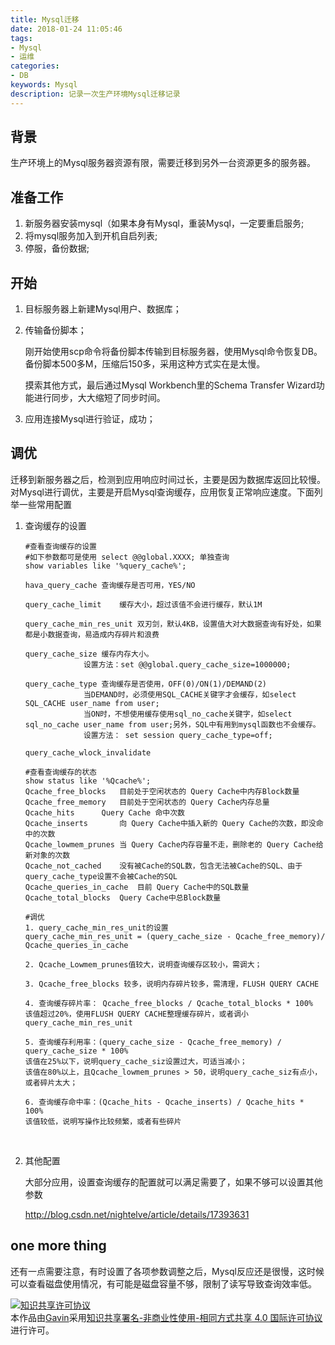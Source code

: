 ```yaml
---
title: Mysql迁移
date: 2018-01-24 11:05:46
tags: 
- Mysql
- 运维
categories: 
- DB
keywords: Mysql
description: 记录一次生产环境Mysql迁移记录
---
```


## 背景

​	生产环境上的Mysql服务器资源有限，需要迁移到另外一台资源更多的服务器。

## 准备工作

1. 新服务器安装mysql（如果本身有Mysql，重装Mysql，一定要重启服务;
2. 将mysql服务加入到开机自启列表;
3. 停服，备份数据;

## 开始

1. 目标服务器上新建Mysql用户、数据库；

2. 传输备份脚本；

   刚开始使用scp命令将备份脚本传输到目标服务器，使用Mysql命令恢复DB。备份脚本500多M，压缩后150多，采用这种方式实在是太慢。

   摸索其他方式，最后通过Mysql Workbench里的Schema Transfer Wizard功能进行同步，大大缩短了同步时间。

3. 应用连接Mysql进行验证，成功；

## 调优

​	迁移到新服务器之后，检测到应用响应时间过长，主要是因为数据库返回比较慢。对Mysql进行调优，主要是开启Mysql查询缓存，应用恢复正常响应速度。下面列举一些常用配置

1. 查询缓存的设置

   ```
   #查看查询缓存的设置
   #如下参数都可是使用 select @@global.XXXX; 单独查询
   show variables like '%query_cache%';

   hava_query_cache	查询缓存是否可用，YES/NO

   query_cache_limit	缓存大小，超过该值不会进行缓存，默认1M

   query_cache_min_res_unit 双刃剑，默认4KB，设置值大对大数据查询有好处，如果都是小数据查询，易造成内存碎片和浪费

   query_cache_size	缓存内存大小。
   				设置方法：set @@global.query_cache_size=1000000;
   				
   query_cache_type	查询缓存是否使用，OFF(0)/ON(1)/DEMAND(2)
   				当DEMAND时，必须使用SQL_CACHE关键字才会缓存，如select SQL_CACHE user_name from user;
   				当ON时，不想使用缓存使用sql_no_cache关键字，如select sql_no_cache user_name from user;另外，SQL中有用到mysql函数也不会缓存。
   				设置方法： set session query_cache_type=off;
   				
   query_cache_wlock_invalidate	

   #查看查询缓存的状态
   show status like '%Qcache%';
   Qcache_free_blocks	目前处于空闲状态的 Query Cache中内存Block数量
   Qcache_free_memory	目前处于空闲状态的 Query Cache内存总量
   Qcache_hits		Query Cache 命中次数
   Qcache_inserts		向 Query Cache中插入新的 Query Cache的次数，即没命中的次数
   Qcache_lowmem_prunes	当 Query Cache内存容量不走，删除老的 Query Cache给新对象的次数
   Qcache_not_cached	没有被Cache的SQL数，包含无法被Cache的SQL、由于query_cache_type设置不会被Cache的SQL
   Qcache_queries_in_cache	目前 Query Cache中的SQL数量
   Qcache_total_blocks	Query Cache中总Block数量

   #调优
   1. query_cache_min_res_unit的设置
   query_cache_min_res_unit = (query_cache_size - Qcache_free_memory)/ Qcache_queries_in_cache

   2. Qcache_Lowmem_prunes值较大，说明查询缓存区较小，需调大；

   3. Qcache_free_blocks 较多，说明内存碎片较多，需清理，FLUSH QUERY CACHE

   4. 查询缓存碎片率： Qcache_free_blocks / Qcache_total_blocks * 100%
   该值超过20%，使用FLUSH QUERY CACHE整理缓存碎片，或者调小query_cache_min_res_unit

   5. 查询缓存利用率：(query_cache_size - Qcache_free_memory) / query_cache_size * 100%
   该值在25%以下，说明query_cache_siz设置过大，可适当减小；
   该值在80%以上，且Qcache_lowmem_prunes > 50，说明query_cache_siz有点小，或者碎片太大；

   6. 查询缓存命中率：(Qcache_hits - Qcache_inserts) / Qcache_hits * 100%
   该值较低，说明写操作比较频繁，或者有些碎片
   ```

   ​

2. 其他配置

   大部分应用，设置查询缓存的配置就可以满足需要了，如果不够可以设置其他参数

   http://blog.csdn.net/nightelve/article/details/17393631

## one more thing

还有一点需要注意，有时设置了各项参数调整之后，Mysql反应还是很慢，这时候可以查看磁盘使用情况，有可能是磁盘容量不够，限制了读写导致查询效率低。



<a rel="license" href="http://creativecommons.org/licenses/by-nc-sa/4.0/"><img alt="知识共享许可协议" style="border-width:0" src="https://i.creativecommons.org/l/by-nc-sa/4.0/88x31.png" /></a><br />本作品由<a xmlns:cc="http://creativecommons.org/ns#" href="http://wonius.top/" property="cc:attributionName" rel="cc:attributionURL">Gavin</a>采用<a rel="license" href="http://creativecommons.org/licenses/by-nc-sa/4.0/">知识共享署名-非商业性使用-相同方式共享 4.0 国际许可协议</a>进行许可。